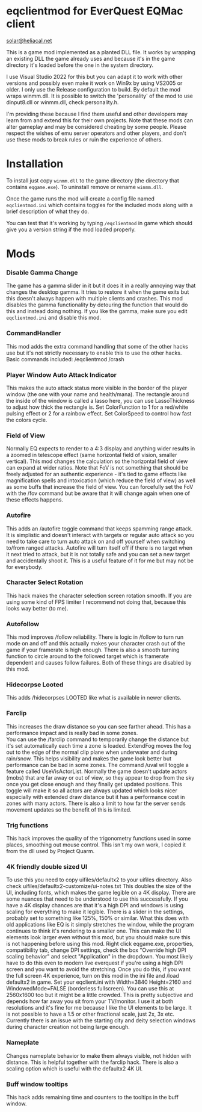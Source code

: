 # eqclientmod for EverQuest EQMac client
solar@heliacal.net

This is a game mod implemented as a planted DLL file.  It works by wrapping an existing DLL the game already uses and because it's in the game directory it's loaded before the one in the system directory.

I use Visual Studio 2022 for this but you can adapt it to work with other versions and possibly even make it work on Win9x by using VS2005 or older.  I only use the Release configuration to build.
By default the mod wraps winmm.dll.  It is possible to switch the 'personality' of the mod to use dinput8.dll or winmm.dll, check personality.h.

I'm providing these because I find them useful and other developers may learn from and extend this for their own projects.
Note that these mods can alter gameplay and may be considered cheating by some people.  Please respect the wishes of emu server operators and other players, and don't use these mods to break rules or ruin the experience of others.

# Installation
To install just copy `winmm.dll` to the game directory (the directory that contains `eqgame.exe`).
To uninstall remove or rename `winmm.dll`.

Once the game runs the mod will create a config file named `eqclientmod.ini` which contains toggles for the included mods along with a brief description of what they do.

You can test that it's working by typing `/eqclientmod` in game which should give you a version string if the mod loaded properly.

# Mods


### Disable Gamma Change
The game has a gamma slider in it but it does it in a really annoying way that changes the desktop gamma.  It tries to restore it when the game exits but this doesn't always happen with multiple clients and crashes.
This mod disables the gamma functionality by detouring the function that would do this and instead doing nothing.  If you like the gamma, make sure you edit `eqclientmod.ini` and disable this mod.


### CommandHandler
This mod adds the extra command handling that some of the other hacks use but it's not strictly necessary to enable this to use the other hacks.  Basic commands included: /eqclientmod /crash


### Player Window Auto Attack Indicator
This makes the auto attack status more visible in the border of the player window (the one with your name and health/mana).
The rectangle around the inside of the window is called a lasso here, you can use LassoThickness to adjust how thick the rectangle is.
Set ColorFunction to 1 for a red/white pulsing effect or 2 for a rainbow effect.  Set ColorSpeed to control how fast the colors cycle.


### Field of View
Normally EQ expects to render to a 4:3 display and anything wider results in a zoomed in telescope effect (same horizontal field of vision, smaller vertical).
This mod changes the calculation so the horizontal field of view can expand at wider ratios.  Note that FoV is not something that should be freely adjusted for an
authentic experience - it's tied to game effects like magnification spells and intoxication (which reduce the field of view) as well as some buffs that increase the field of view.
You can forcefully set the FoV with the /fov command but be aware that it will change again when one of these effects happens.


### Autofire
This adds an /autofire toggle command that keeps spamming range attack.  It is simplistic and doesn't interact with targets or regular auto attack so you need to take care to turn auto attack on and off yourself when switching to/from ranged attacks.
Autofire will turn itself off if there is no target when it next tried to attack, but it is not totally safe and you can set a new target and accidentally shoot it.  This is a useful feature of it for me but may not be for everybody.


### Character Select Rotation
This hack makes the character selection screen rotation smooth.  If you are using some kind of FPS limiter I recommend not doing that, because this looks way better (to me).


### Autofollow
This mod improves /follow reliability.  There is logic in /follow to turn run mode on and off and this actually makes your character crash out of the game if your framerate is high enough.
There is also a smooth turning function to circle around to the followed target which is framerate dependent and causes follow failures.  Both of these things are disabled by this mod.


### Hidecorpse Looted
This adds /hidecorpses LOOTED like what is available in newer clients.


### Farclip
This increases the draw distance so you can see farther ahead.  This has a performance impact and is really bad in some zones.  
You can use the /farclip command to temporarily change the distance but it's set automatically each time a zone is loaded.
ExtendFog moves the fog out to the edge of the normal clip plane when underwater and during rain/snow.  This helps visibility and makes the game look better but performance can be bad in some zones.
The command /uval will toggle a feature called UseVisActorList.  Normally the game doesn't update actors (mobs) that are far away or out of view, so they appear to drop from the sky once you get close enough and they finally get updated positions.
This toggle will make it so all actors are always updated which looks nicer especially with extended draw distance but it has a performance cost in zones with many actors.  There is also a limit to how far the server sends movement updates so the benefit of this is limited.


### Trig functions
This hack improves the quality of the trigonometry functions used in some places, smoothing out mouse control.
This isn't my own work, I copied it from the dll used by Project Quarm.


### 4K friendly double sized UI
To use this you need to copy uifiles/defaultx2 to your uifiles directory.
Also check uifiles/defaultx2-customize/ui-notes.txt
This doubles the size of the UI, including fonts, which makes the game legible on a 4K display.  There are some nuances that need to be understood to use this successfully.  If you have a 4K display chances are that it's a high DPI and windows
is using scaling for everything to make it legible.  There is a slider in the settings, probably set to something like 125%, 150% or similar.  What this does with old applications like EQ is it simply stretches the window, while the program continues
to think it's rendering to a smaller one.  This can make the UI elements look larger even without this mod, but you should make sure this is not happening before using this mod.
Right click eqgame.exe, properties, compatibility tab, change DPI settings, check the box "Override high DPI scaling behavior" and select "Application" in the dropdown.
You most likely have to do this even to modern live everquest if you're using a high DPI screen and you want to avoid the stretching.
Once you do this, if you want the full screen 4K experience, turn on this mod in the ini file and /load defaultx2 in game.  Set your eqclient.ini with Width=3840 Height=2160 and WindowedMode=FALSE (borderless fullscreen).
You can use this at 2560x1600 too but it might be a little crowded.  This is pretty subjective and depends how far away you sit from your TV/monitor.  I use it at both resolutions and it's fine for me because I like the UI elements to be large.
It is not possible to have a 1.5 or other fractional scale, just 2x, 3x etc.
Currently there is an issue with the starting city and deity selection windows during character creation not being large enough.


### Nameplate
Changes nameplate behavior to make them always visible, not hidden with distance.  This is helpful together with the farclip hack.  There is also a scaling option which is useful with the defaultx2 4K UI.


### Buff window tooltips
This hack adds remaining time and counters to the tooltips in the buff window.
